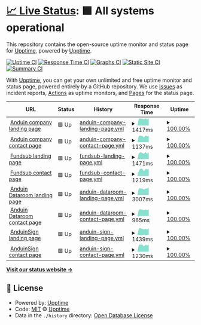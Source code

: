# [📈 Live Status](https://upptime.github.io/upptime): <!--live status--> **🟩 All systems operational**

This repository contains the open-source uptime monitor and status page for [Upptime](https://upptime.js.org), powered by [Upptime](https://github.com/upptime/upptime).

[![Uptime CI](https://github.com/cmpham/upptime/workflows/Uptime%20CI/badge.svg)](https://github.com/upptime/upptime/actions?query=workflow%3A%22Uptime+CI%22)
[![Response Time CI](https://github.com/cmpham/upptime/workflows/Response%20Time%20CI/badge.svg)](https://github.com/upptime/upptime/actions?query=workflow%3A%22Response+Time+CI%22)
[![Graphs CI](https://github.com/cmpham/upptime/workflows/Graphs%20CI/badge.svg)](https://github.com/upptime/upptime/actions?query=workflow%3A%22Graphs+CI%22)
[![Static Site CI](https://github.com/cmpham/upptime/workflows/Static%20Site%20CI/badge.svg)](https://github.com/upptime/upptime/actions?query=workflow%3A%22Static+Site+CI%22)
[![Summary CI](https://github.com/cmpham/upptime/workflows/Summary%20CI/badge.svg)](https://github.com/upptime/upptime/actions?query=workflow%3A%22Summary+CI%22)

With [Upptime](https://upptime.js.org), you can get your own unlimited and free uptime monitor and status page, powered entirely by a GitHub repository. We use [Issues](https://github.com/upptime/upptime/issues) as incident reports, [Actions](https://github.com/upptime/upptime/actions) as uptime monitors, and [Pages](https://upptime.github.io/upptime) for the status page.

<!--start: status pages-->
<!-- This summary is generated by Upptime (https://github.com/upptime/upptime) -->
<!-- Do not edit this manually, your changes will be overwritten -->
<!-- prettier-ignore -->
| URL | Status | History | Response Time | Uptime |
| --- | ------ | ------- | ------------- | ------ |
| <img alt="" src="https://favicons.githubusercontent.com/www.anduintransact.com" height="13"> [Anduin company landing page](https://www.anduintransact.com) | 🟩 Up | [anduin-company-landing-page.yml](https://github.com/anduintransaction/upptime/commits/HEAD/history/anduin-company-landing-page.yml) | <details><summary><img alt="Response time graph" src="./graphs/anduin-company-landing-page/response-time-week.png" height="20"> 1417ms</summary><br><a href="https://anduintransaction.github.io/upptime/history/anduin-company-landing-page"><img alt="Response time 1457" src="https://img.shields.io/endpoint?url=https%3A%2F%2Fraw.githubusercontent.com%2Fanduintransaction%2Fupptime%2FHEAD%2Fapi%2Fanduin-company-landing-page%2Fresponse-time.json"></a><br><a href="https://anduintransaction.github.io/upptime/history/anduin-company-landing-page"><img alt="24-hour response time 1507" src="https://img.shields.io/endpoint?url=https%3A%2F%2Fraw.githubusercontent.com%2Fanduintransaction%2Fupptime%2FHEAD%2Fapi%2Fanduin-company-landing-page%2Fresponse-time-day.json"></a><br><a href="https://anduintransaction.github.io/upptime/history/anduin-company-landing-page"><img alt="7-day response time 1417" src="https://img.shields.io/endpoint?url=https%3A%2F%2Fraw.githubusercontent.com%2Fanduintransaction%2Fupptime%2FHEAD%2Fapi%2Fanduin-company-landing-page%2Fresponse-time-week.json"></a><br><a href="https://anduintransaction.github.io/upptime/history/anduin-company-landing-page"><img alt="30-day response time 1447" src="https://img.shields.io/endpoint?url=https%3A%2F%2Fraw.githubusercontent.com%2Fanduintransaction%2Fupptime%2FHEAD%2Fapi%2Fanduin-company-landing-page%2Fresponse-time-month.json"></a><br><a href="https://anduintransaction.github.io/upptime/history/anduin-company-landing-page"><img alt="1-year response time 1457" src="https://img.shields.io/endpoint?url=https%3A%2F%2Fraw.githubusercontent.com%2Fanduintransaction%2Fupptime%2FHEAD%2Fapi%2Fanduin-company-landing-page%2Fresponse-time-year.json"></a></details> | <details><summary><a href="https://anduintransaction.github.io/upptime/history/anduin-company-landing-page">100.00%</a></summary><a href="https://anduintransaction.github.io/upptime/history/anduin-company-landing-page"><img alt="All-time uptime 100.00%" src="https://img.shields.io/endpoint?url=https%3A%2F%2Fraw.githubusercontent.com%2Fanduintransaction%2Fupptime%2FHEAD%2Fapi%2Fanduin-company-landing-page%2Fuptime.json"></a><br><a href="https://anduintransaction.github.io/upptime/history/anduin-company-landing-page"><img alt="24-hour uptime 100.00%" src="https://img.shields.io/endpoint?url=https%3A%2F%2Fraw.githubusercontent.com%2Fanduintransaction%2Fupptime%2FHEAD%2Fapi%2Fanduin-company-landing-page%2Fuptime-day.json"></a><br><a href="https://anduintransaction.github.io/upptime/history/anduin-company-landing-page"><img alt="7-day uptime 100.00%" src="https://img.shields.io/endpoint?url=https%3A%2F%2Fraw.githubusercontent.com%2Fanduintransaction%2Fupptime%2FHEAD%2Fapi%2Fanduin-company-landing-page%2Fuptime-week.json"></a><br><a href="https://anduintransaction.github.io/upptime/history/anduin-company-landing-page"><img alt="30-day uptime 100.00%" src="https://img.shields.io/endpoint?url=https%3A%2F%2Fraw.githubusercontent.com%2Fanduintransaction%2Fupptime%2FHEAD%2Fapi%2Fanduin-company-landing-page%2Fuptime-month.json"></a><br><a href="https://anduintransaction.github.io/upptime/history/anduin-company-landing-page"><img alt="1-year uptime 100.00%" src="https://img.shields.io/endpoint?url=https%3A%2F%2Fraw.githubusercontent.com%2Fanduintransaction%2Fupptime%2FHEAD%2Fapi%2Fanduin-company-landing-page%2Fuptime-year.json"></a></details>
| <img alt="" src="https://favicons.githubusercontent.com/www.anduintransact.com" height="13"> [Anduin company contact page](https://www.anduintransact.com/contact) | 🟩 Up | [anduin-company-contact-page.yml](https://github.com/anduintransaction/upptime/commits/HEAD/history/anduin-company-contact-page.yml) | <details><summary><img alt="Response time graph" src="./graphs/anduin-company-contact-page/response-time-week.png" height="20"> 1137ms</summary><br><a href="https://anduintransaction.github.io/upptime/history/anduin-company-contact-page"><img alt="Response time 1331" src="https://img.shields.io/endpoint?url=https%3A%2F%2Fraw.githubusercontent.com%2Fanduintransaction%2Fupptime%2FHEAD%2Fapi%2Fanduin-company-contact-page%2Fresponse-time.json"></a><br><a href="https://anduintransaction.github.io/upptime/history/anduin-company-contact-page"><img alt="24-hour response time 1202" src="https://img.shields.io/endpoint?url=https%3A%2F%2Fraw.githubusercontent.com%2Fanduintransaction%2Fupptime%2FHEAD%2Fapi%2Fanduin-company-contact-page%2Fresponse-time-day.json"></a><br><a href="https://anduintransaction.github.io/upptime/history/anduin-company-contact-page"><img alt="7-day response time 1137" src="https://img.shields.io/endpoint?url=https%3A%2F%2Fraw.githubusercontent.com%2Fanduintransaction%2Fupptime%2FHEAD%2Fapi%2Fanduin-company-contact-page%2Fresponse-time-week.json"></a><br><a href="https://anduintransaction.github.io/upptime/history/anduin-company-contact-page"><img alt="30-day response time 1282" src="https://img.shields.io/endpoint?url=https%3A%2F%2Fraw.githubusercontent.com%2Fanduintransaction%2Fupptime%2FHEAD%2Fapi%2Fanduin-company-contact-page%2Fresponse-time-month.json"></a><br><a href="https://anduintransaction.github.io/upptime/history/anduin-company-contact-page"><img alt="1-year response time 1331" src="https://img.shields.io/endpoint?url=https%3A%2F%2Fraw.githubusercontent.com%2Fanduintransaction%2Fupptime%2FHEAD%2Fapi%2Fanduin-company-contact-page%2Fresponse-time-year.json"></a></details> | <details><summary><a href="https://anduintransaction.github.io/upptime/history/anduin-company-contact-page">100.00%</a></summary><a href="https://anduintransaction.github.io/upptime/history/anduin-company-contact-page"><img alt="All-time uptime 100.00%" src="https://img.shields.io/endpoint?url=https%3A%2F%2Fraw.githubusercontent.com%2Fanduintransaction%2Fupptime%2FHEAD%2Fapi%2Fanduin-company-contact-page%2Fuptime.json"></a><br><a href="https://anduintransaction.github.io/upptime/history/anduin-company-contact-page"><img alt="24-hour uptime 100.00%" src="https://img.shields.io/endpoint?url=https%3A%2F%2Fraw.githubusercontent.com%2Fanduintransaction%2Fupptime%2FHEAD%2Fapi%2Fanduin-company-contact-page%2Fuptime-day.json"></a><br><a href="https://anduintransaction.github.io/upptime/history/anduin-company-contact-page"><img alt="7-day uptime 100.00%" src="https://img.shields.io/endpoint?url=https%3A%2F%2Fraw.githubusercontent.com%2Fanduintransaction%2Fupptime%2FHEAD%2Fapi%2Fanduin-company-contact-page%2Fuptime-week.json"></a><br><a href="https://anduintransaction.github.io/upptime/history/anduin-company-contact-page"><img alt="30-day uptime 100.00%" src="https://img.shields.io/endpoint?url=https%3A%2F%2Fraw.githubusercontent.com%2Fanduintransaction%2Fupptime%2FHEAD%2Fapi%2Fanduin-company-contact-page%2Fuptime-month.json"></a><br><a href="https://anduintransaction.github.io/upptime/history/anduin-company-contact-page"><img alt="1-year uptime 100.00%" src="https://img.shields.io/endpoint?url=https%3A%2F%2Fraw.githubusercontent.com%2Fanduintransaction%2Fupptime%2FHEAD%2Fapi%2Fanduin-company-contact-page%2Fuptime-year.json"></a></details>
| <img alt="" src="https://favicons.githubusercontent.com/www.fundsub.io" height="13"> [Fundsub landing page](https://www.fundsub.io) | 🟩 Up | [fundsub-landing-page.yml](https://github.com/anduintransaction/upptime/commits/HEAD/history/fundsub-landing-page.yml) | <details><summary><img alt="Response time graph" src="./graphs/fundsub-landing-page/response-time-week.png" height="20"> 1471ms</summary><br><a href="https://anduintransaction.github.io/upptime/history/fundsub-landing-page"><img alt="Response time 1481" src="https://img.shields.io/endpoint?url=https%3A%2F%2Fraw.githubusercontent.com%2Fanduintransaction%2Fupptime%2FHEAD%2Fapi%2Ffundsub-landing-page%2Fresponse-time.json"></a><br><a href="https://anduintransaction.github.io/upptime/history/fundsub-landing-page"><img alt="24-hour response time 1463" src="https://img.shields.io/endpoint?url=https%3A%2F%2Fraw.githubusercontent.com%2Fanduintransaction%2Fupptime%2FHEAD%2Fapi%2Ffundsub-landing-page%2Fresponse-time-day.json"></a><br><a href="https://anduintransaction.github.io/upptime/history/fundsub-landing-page"><img alt="7-day response time 1471" src="https://img.shields.io/endpoint?url=https%3A%2F%2Fraw.githubusercontent.com%2Fanduintransaction%2Fupptime%2FHEAD%2Fapi%2Ffundsub-landing-page%2Fresponse-time-week.json"></a><br><a href="https://anduintransaction.github.io/upptime/history/fundsub-landing-page"><img alt="30-day response time 1529" src="https://img.shields.io/endpoint?url=https%3A%2F%2Fraw.githubusercontent.com%2Fanduintransaction%2Fupptime%2FHEAD%2Fapi%2Ffundsub-landing-page%2Fresponse-time-month.json"></a><br><a href="https://anduintransaction.github.io/upptime/history/fundsub-landing-page"><img alt="1-year response time 1481" src="https://img.shields.io/endpoint?url=https%3A%2F%2Fraw.githubusercontent.com%2Fanduintransaction%2Fupptime%2FHEAD%2Fapi%2Ffundsub-landing-page%2Fresponse-time-year.json"></a></details> | <details><summary><a href="https://anduintransaction.github.io/upptime/history/fundsub-landing-page">100.00%</a></summary><a href="https://anduintransaction.github.io/upptime/history/fundsub-landing-page"><img alt="All-time uptime 100.00%" src="https://img.shields.io/endpoint?url=https%3A%2F%2Fraw.githubusercontent.com%2Fanduintransaction%2Fupptime%2FHEAD%2Fapi%2Ffundsub-landing-page%2Fuptime.json"></a><br><a href="https://anduintransaction.github.io/upptime/history/fundsub-landing-page"><img alt="24-hour uptime 100.00%" src="https://img.shields.io/endpoint?url=https%3A%2F%2Fraw.githubusercontent.com%2Fanduintransaction%2Fupptime%2FHEAD%2Fapi%2Ffundsub-landing-page%2Fuptime-day.json"></a><br><a href="https://anduintransaction.github.io/upptime/history/fundsub-landing-page"><img alt="7-day uptime 100.00%" src="https://img.shields.io/endpoint?url=https%3A%2F%2Fraw.githubusercontent.com%2Fanduintransaction%2Fupptime%2FHEAD%2Fapi%2Ffundsub-landing-page%2Fuptime-week.json"></a><br><a href="https://anduintransaction.github.io/upptime/history/fundsub-landing-page"><img alt="30-day uptime 100.00%" src="https://img.shields.io/endpoint?url=https%3A%2F%2Fraw.githubusercontent.com%2Fanduintransaction%2Fupptime%2FHEAD%2Fapi%2Ffundsub-landing-page%2Fuptime-month.json"></a><br><a href="https://anduintransaction.github.io/upptime/history/fundsub-landing-page"><img alt="1-year uptime 100.00%" src="https://img.shields.io/endpoint?url=https%3A%2F%2Fraw.githubusercontent.com%2Fanduintransaction%2Fupptime%2FHEAD%2Fapi%2Ffundsub-landing-page%2Fuptime-year.json"></a></details>
| <img alt="" src="https://favicons.githubusercontent.com/www.fundsub.io" height="13"> [Fundsub contact page](https://www.fundsub.io/contact) | 🟩 Up | [fundsub-contact-page.yml](https://github.com/anduintransaction/upptime/commits/HEAD/history/fundsub-contact-page.yml) | <details><summary><img alt="Response time graph" src="./graphs/fundsub-contact-page/response-time-week.png" height="20"> 1219ms</summary><br><a href="https://anduintransaction.github.io/upptime/history/fundsub-contact-page"><img alt="Response time 1323" src="https://img.shields.io/endpoint?url=https%3A%2F%2Fraw.githubusercontent.com%2Fanduintransaction%2Fupptime%2FHEAD%2Fapi%2Ffundsub-contact-page%2Fresponse-time.json"></a><br><a href="https://anduintransaction.github.io/upptime/history/fundsub-contact-page"><img alt="24-hour response time 1331" src="https://img.shields.io/endpoint?url=https%3A%2F%2Fraw.githubusercontent.com%2Fanduintransaction%2Fupptime%2FHEAD%2Fapi%2Ffundsub-contact-page%2Fresponse-time-day.json"></a><br><a href="https://anduintransaction.github.io/upptime/history/fundsub-contact-page"><img alt="7-day response time 1219" src="https://img.shields.io/endpoint?url=https%3A%2F%2Fraw.githubusercontent.com%2Fanduintransaction%2Fupptime%2FHEAD%2Fapi%2Ffundsub-contact-page%2Fresponse-time-week.json"></a><br><a href="https://anduintransaction.github.io/upptime/history/fundsub-contact-page"><img alt="30-day response time 1289" src="https://img.shields.io/endpoint?url=https%3A%2F%2Fraw.githubusercontent.com%2Fanduintransaction%2Fupptime%2FHEAD%2Fapi%2Ffundsub-contact-page%2Fresponse-time-month.json"></a><br><a href="https://anduintransaction.github.io/upptime/history/fundsub-contact-page"><img alt="1-year response time 1323" src="https://img.shields.io/endpoint?url=https%3A%2F%2Fraw.githubusercontent.com%2Fanduintransaction%2Fupptime%2FHEAD%2Fapi%2Ffundsub-contact-page%2Fresponse-time-year.json"></a></details> | <details><summary><a href="https://anduintransaction.github.io/upptime/history/fundsub-contact-page">100.00%</a></summary><a href="https://anduintransaction.github.io/upptime/history/fundsub-contact-page"><img alt="All-time uptime 100.00%" src="https://img.shields.io/endpoint?url=https%3A%2F%2Fraw.githubusercontent.com%2Fanduintransaction%2Fupptime%2FHEAD%2Fapi%2Ffundsub-contact-page%2Fuptime.json"></a><br><a href="https://anduintransaction.github.io/upptime/history/fundsub-contact-page"><img alt="24-hour uptime 100.00%" src="https://img.shields.io/endpoint?url=https%3A%2F%2Fraw.githubusercontent.com%2Fanduintransaction%2Fupptime%2FHEAD%2Fapi%2Ffundsub-contact-page%2Fuptime-day.json"></a><br><a href="https://anduintransaction.github.io/upptime/history/fundsub-contact-page"><img alt="7-day uptime 100.00%" src="https://img.shields.io/endpoint?url=https%3A%2F%2Fraw.githubusercontent.com%2Fanduintransaction%2Fupptime%2FHEAD%2Fapi%2Ffundsub-contact-page%2Fuptime-week.json"></a><br><a href="https://anduintransaction.github.io/upptime/history/fundsub-contact-page"><img alt="30-day uptime 100.00%" src="https://img.shields.io/endpoint?url=https%3A%2F%2Fraw.githubusercontent.com%2Fanduintransaction%2Fupptime%2FHEAD%2Fapi%2Ffundsub-contact-page%2Fuptime-month.json"></a><br><a href="https://anduintransaction.github.io/upptime/history/fundsub-contact-page"><img alt="1-year uptime 100.00%" src="https://img.shields.io/endpoint?url=https%3A%2F%2Fraw.githubusercontent.com%2Fanduintransaction%2Fupptime%2FHEAD%2Fapi%2Ffundsub-contact-page%2Fuptime-year.json"></a></details>
| <img alt="" src="https://favicons.githubusercontent.com/www.metadataroom.io" height="13"> [Anduin Dataroom landing page](https://www.metadataroom.io/) | 🟩 Up | [anduin-dataroom-landing-page.yml](https://github.com/anduintransaction/upptime/commits/HEAD/history/anduin-dataroom-landing-page.yml) | <details><summary><img alt="Response time graph" src="./graphs/anduin-dataroom-landing-page/response-time-week.png" height="20"> 3007ms</summary><br><a href="https://anduintransaction.github.io/upptime/history/anduin-dataroom-landing-page"><img alt="Response time 2792" src="https://img.shields.io/endpoint?url=https%3A%2F%2Fraw.githubusercontent.com%2Fanduintransaction%2Fupptime%2FHEAD%2Fapi%2Fanduin-dataroom-landing-page%2Fresponse-time.json"></a><br><a href="https://anduintransaction.github.io/upptime/history/anduin-dataroom-landing-page"><img alt="24-hour response time 3309" src="https://img.shields.io/endpoint?url=https%3A%2F%2Fraw.githubusercontent.com%2Fanduintransaction%2Fupptime%2FHEAD%2Fapi%2Fanduin-dataroom-landing-page%2Fresponse-time-day.json"></a><br><a href="https://anduintransaction.github.io/upptime/history/anduin-dataroom-landing-page"><img alt="7-day response time 3007" src="https://img.shields.io/endpoint?url=https%3A%2F%2Fraw.githubusercontent.com%2Fanduintransaction%2Fupptime%2FHEAD%2Fapi%2Fanduin-dataroom-landing-page%2Fresponse-time-week.json"></a><br><a href="https://anduintransaction.github.io/upptime/history/anduin-dataroom-landing-page"><img alt="30-day response time 2976" src="https://img.shields.io/endpoint?url=https%3A%2F%2Fraw.githubusercontent.com%2Fanduintransaction%2Fupptime%2FHEAD%2Fapi%2Fanduin-dataroom-landing-page%2Fresponse-time-month.json"></a><br><a href="https://anduintransaction.github.io/upptime/history/anduin-dataroom-landing-page"><img alt="1-year response time 2792" src="https://img.shields.io/endpoint?url=https%3A%2F%2Fraw.githubusercontent.com%2Fanduintransaction%2Fupptime%2FHEAD%2Fapi%2Fanduin-dataroom-landing-page%2Fresponse-time-year.json"></a></details> | <details><summary><a href="https://anduintransaction.github.io/upptime/history/anduin-dataroom-landing-page">100.00%</a></summary><a href="https://anduintransaction.github.io/upptime/history/anduin-dataroom-landing-page"><img alt="All-time uptime 100.00%" src="https://img.shields.io/endpoint?url=https%3A%2F%2Fraw.githubusercontent.com%2Fanduintransaction%2Fupptime%2FHEAD%2Fapi%2Fanduin-dataroom-landing-page%2Fuptime.json"></a><br><a href="https://anduintransaction.github.io/upptime/history/anduin-dataroom-landing-page"><img alt="24-hour uptime 100.00%" src="https://img.shields.io/endpoint?url=https%3A%2F%2Fraw.githubusercontent.com%2Fanduintransaction%2Fupptime%2FHEAD%2Fapi%2Fanduin-dataroom-landing-page%2Fuptime-day.json"></a><br><a href="https://anduintransaction.github.io/upptime/history/anduin-dataroom-landing-page"><img alt="7-day uptime 100.00%" src="https://img.shields.io/endpoint?url=https%3A%2F%2Fraw.githubusercontent.com%2Fanduintransaction%2Fupptime%2FHEAD%2Fapi%2Fanduin-dataroom-landing-page%2Fuptime-week.json"></a><br><a href="https://anduintransaction.github.io/upptime/history/anduin-dataroom-landing-page"><img alt="30-day uptime 100.00%" src="https://img.shields.io/endpoint?url=https%3A%2F%2Fraw.githubusercontent.com%2Fanduintransaction%2Fupptime%2FHEAD%2Fapi%2Fanduin-dataroom-landing-page%2Fuptime-month.json"></a><br><a href="https://anduintransaction.github.io/upptime/history/anduin-dataroom-landing-page"><img alt="1-year uptime 100.00%" src="https://img.shields.io/endpoint?url=https%3A%2F%2Fraw.githubusercontent.com%2Fanduintransaction%2Fupptime%2FHEAD%2Fapi%2Fanduin-dataroom-landing-page%2Fuptime-year.json"></a></details>
| <img alt="" src="https://favicons.githubusercontent.com/www.metadataroom.io" height="13"> [Anduin Dataroom contact page](https://www.metadataroom.io/contact) | 🟩 Up | [anduin-dataroom-contact-page.yml](https://github.com/anduintransaction/upptime/commits/HEAD/history/anduin-dataroom-contact-page.yml) | <details><summary><img alt="Response time graph" src="./graphs/anduin-dataroom-contact-page/response-time-week.png" height="20"> 965ms</summary><br><a href="https://anduintransaction.github.io/upptime/history/anduin-dataroom-contact-page"><img alt="Response time 1244" src="https://img.shields.io/endpoint?url=https%3A%2F%2Fraw.githubusercontent.com%2Fanduintransaction%2Fupptime%2FHEAD%2Fapi%2Fanduin-dataroom-contact-page%2Fresponse-time.json"></a><br><a href="https://anduintransaction.github.io/upptime/history/anduin-dataroom-contact-page"><img alt="24-hour response time 972" src="https://img.shields.io/endpoint?url=https%3A%2F%2Fraw.githubusercontent.com%2Fanduintransaction%2Fupptime%2FHEAD%2Fapi%2Fanduin-dataroom-contact-page%2Fresponse-time-day.json"></a><br><a href="https://anduintransaction.github.io/upptime/history/anduin-dataroom-contact-page"><img alt="7-day response time 965" src="https://img.shields.io/endpoint?url=https%3A%2F%2Fraw.githubusercontent.com%2Fanduintransaction%2Fupptime%2FHEAD%2Fapi%2Fanduin-dataroom-contact-page%2Fresponse-time-week.json"></a><br><a href="https://anduintransaction.github.io/upptime/history/anduin-dataroom-contact-page"><img alt="30-day response time 1020" src="https://img.shields.io/endpoint?url=https%3A%2F%2Fraw.githubusercontent.com%2Fanduintransaction%2Fupptime%2FHEAD%2Fapi%2Fanduin-dataroom-contact-page%2Fresponse-time-month.json"></a><br><a href="https://anduintransaction.github.io/upptime/history/anduin-dataroom-contact-page"><img alt="1-year response time 1244" src="https://img.shields.io/endpoint?url=https%3A%2F%2Fraw.githubusercontent.com%2Fanduintransaction%2Fupptime%2FHEAD%2Fapi%2Fanduin-dataroom-contact-page%2Fresponse-time-year.json"></a></details> | <details><summary><a href="https://anduintransaction.github.io/upptime/history/anduin-dataroom-contact-page">100.00%</a></summary><a href="https://anduintransaction.github.io/upptime/history/anduin-dataroom-contact-page"><img alt="All-time uptime 100.00%" src="https://img.shields.io/endpoint?url=https%3A%2F%2Fraw.githubusercontent.com%2Fanduintransaction%2Fupptime%2FHEAD%2Fapi%2Fanduin-dataroom-contact-page%2Fuptime.json"></a><br><a href="https://anduintransaction.github.io/upptime/history/anduin-dataroom-contact-page"><img alt="24-hour uptime 100.00%" src="https://img.shields.io/endpoint?url=https%3A%2F%2Fraw.githubusercontent.com%2Fanduintransaction%2Fupptime%2FHEAD%2Fapi%2Fanduin-dataroom-contact-page%2Fuptime-day.json"></a><br><a href="https://anduintransaction.github.io/upptime/history/anduin-dataroom-contact-page"><img alt="7-day uptime 100.00%" src="https://img.shields.io/endpoint?url=https%3A%2F%2Fraw.githubusercontent.com%2Fanduintransaction%2Fupptime%2FHEAD%2Fapi%2Fanduin-dataroom-contact-page%2Fuptime-week.json"></a><br><a href="https://anduintransaction.github.io/upptime/history/anduin-dataroom-contact-page"><img alt="30-day uptime 100.00%" src="https://img.shields.io/endpoint?url=https%3A%2F%2Fraw.githubusercontent.com%2Fanduintransaction%2Fupptime%2FHEAD%2Fapi%2Fanduin-dataroom-contact-page%2Fuptime-month.json"></a><br><a href="https://anduintransaction.github.io/upptime/history/anduin-dataroom-contact-page"><img alt="1-year uptime 100.00%" src="https://img.shields.io/endpoint?url=https%3A%2F%2Fraw.githubusercontent.com%2Fanduintransaction%2Fupptime%2FHEAD%2Fapi%2Fanduin-dataroom-contact-page%2Fuptime-year.json"></a></details>
| <img alt="" src="https://favicons.githubusercontent.com/www.anduinsign.io" height="13"> [AnduinSign landing page](https://www.anduinsign.io/) | 🟩 Up | [anduin-sign-landing-page.yml](https://github.com/anduintransaction/upptime/commits/HEAD/history/anduin-sign-landing-page.yml) | <details><summary><img alt="Response time graph" src="./graphs/anduin-sign-landing-page/response-time-week.png" height="20"> 1439ms</summary><br><a href="https://anduintransaction.github.io/upptime/history/anduin-sign-landing-page"><img alt="Response time 1578" src="https://img.shields.io/endpoint?url=https%3A%2F%2Fraw.githubusercontent.com%2Fanduintransaction%2Fupptime%2FHEAD%2Fapi%2Fanduin-sign-landing-page%2Fresponse-time.json"></a><br><a href="https://anduintransaction.github.io/upptime/history/anduin-sign-landing-page"><img alt="24-hour response time 1463" src="https://img.shields.io/endpoint?url=https%3A%2F%2Fraw.githubusercontent.com%2Fanduintransaction%2Fupptime%2FHEAD%2Fapi%2Fanduin-sign-landing-page%2Fresponse-time-day.json"></a><br><a href="https://anduintransaction.github.io/upptime/history/anduin-sign-landing-page"><img alt="7-day response time 1439" src="https://img.shields.io/endpoint?url=https%3A%2F%2Fraw.githubusercontent.com%2Fanduintransaction%2Fupptime%2FHEAD%2Fapi%2Fanduin-sign-landing-page%2Fresponse-time-week.json"></a><br><a href="https://anduintransaction.github.io/upptime/history/anduin-sign-landing-page"><img alt="30-day response time 1453" src="https://img.shields.io/endpoint?url=https%3A%2F%2Fraw.githubusercontent.com%2Fanduintransaction%2Fupptime%2FHEAD%2Fapi%2Fanduin-sign-landing-page%2Fresponse-time-month.json"></a><br><a href="https://anduintransaction.github.io/upptime/history/anduin-sign-landing-page"><img alt="1-year response time 1578" src="https://img.shields.io/endpoint?url=https%3A%2F%2Fraw.githubusercontent.com%2Fanduintransaction%2Fupptime%2FHEAD%2Fapi%2Fanduin-sign-landing-page%2Fresponse-time-year.json"></a></details> | <details><summary><a href="https://anduintransaction.github.io/upptime/history/anduin-sign-landing-page">100.00%</a></summary><a href="https://anduintransaction.github.io/upptime/history/anduin-sign-landing-page"><img alt="All-time uptime 99.95%" src="https://img.shields.io/endpoint?url=https%3A%2F%2Fraw.githubusercontent.com%2Fanduintransaction%2Fupptime%2FHEAD%2Fapi%2Fanduin-sign-landing-page%2Fuptime.json"></a><br><a href="https://anduintransaction.github.io/upptime/history/anduin-sign-landing-page"><img alt="24-hour uptime 100.00%" src="https://img.shields.io/endpoint?url=https%3A%2F%2Fraw.githubusercontent.com%2Fanduintransaction%2Fupptime%2FHEAD%2Fapi%2Fanduin-sign-landing-page%2Fuptime-day.json"></a><br><a href="https://anduintransaction.github.io/upptime/history/anduin-sign-landing-page"><img alt="7-day uptime 100.00%" src="https://img.shields.io/endpoint?url=https%3A%2F%2Fraw.githubusercontent.com%2Fanduintransaction%2Fupptime%2FHEAD%2Fapi%2Fanduin-sign-landing-page%2Fuptime-week.json"></a><br><a href="https://anduintransaction.github.io/upptime/history/anduin-sign-landing-page"><img alt="30-day uptime 100.00%" src="https://img.shields.io/endpoint?url=https%3A%2F%2Fraw.githubusercontent.com%2Fanduintransaction%2Fupptime%2FHEAD%2Fapi%2Fanduin-sign-landing-page%2Fuptime-month.json"></a><br><a href="https://anduintransaction.github.io/upptime/history/anduin-sign-landing-page"><img alt="1-year uptime 99.95%" src="https://img.shields.io/endpoint?url=https%3A%2F%2Fraw.githubusercontent.com%2Fanduintransaction%2Fupptime%2FHEAD%2Fapi%2Fanduin-sign-landing-page%2Fuptime-year.json"></a></details>
| <img alt="" src="https://favicons.githubusercontent.com/www.anduinsign.io" height="13"> [AnduinSign contact page](https://www.anduinsign.io/contact) | 🟩 Up | [anduin-sign-contact-page.yml](https://github.com/anduintransaction/upptime/commits/HEAD/history/anduin-sign-contact-page.yml) | <details><summary><img alt="Response time graph" src="./graphs/anduin-sign-contact-page/response-time-week.png" height="20"> 1230ms</summary><br><a href="https://anduintransaction.github.io/upptime/history/anduin-sign-contact-page"><img alt="Response time 1409" src="https://img.shields.io/endpoint?url=https%3A%2F%2Fraw.githubusercontent.com%2Fanduintransaction%2Fupptime%2FHEAD%2Fapi%2Fanduin-sign-contact-page%2Fresponse-time.json"></a><br><a href="https://anduintransaction.github.io/upptime/history/anduin-sign-contact-page"><img alt="24-hour response time 1312" src="https://img.shields.io/endpoint?url=https%3A%2F%2Fraw.githubusercontent.com%2Fanduintransaction%2Fupptime%2FHEAD%2Fapi%2Fanduin-sign-contact-page%2Fresponse-time-day.json"></a><br><a href="https://anduintransaction.github.io/upptime/history/anduin-sign-contact-page"><img alt="7-day response time 1230" src="https://img.shields.io/endpoint?url=https%3A%2F%2Fraw.githubusercontent.com%2Fanduintransaction%2Fupptime%2FHEAD%2Fapi%2Fanduin-sign-contact-page%2Fresponse-time-week.json"></a><br><a href="https://anduintransaction.github.io/upptime/history/anduin-sign-contact-page"><img alt="30-day response time 1332" src="https://img.shields.io/endpoint?url=https%3A%2F%2Fraw.githubusercontent.com%2Fanduintransaction%2Fupptime%2FHEAD%2Fapi%2Fanduin-sign-contact-page%2Fresponse-time-month.json"></a><br><a href="https://anduintransaction.github.io/upptime/history/anduin-sign-contact-page"><img alt="1-year response time 1409" src="https://img.shields.io/endpoint?url=https%3A%2F%2Fraw.githubusercontent.com%2Fanduintransaction%2Fupptime%2FHEAD%2Fapi%2Fanduin-sign-contact-page%2Fresponse-time-year.json"></a></details> | <details><summary><a href="https://anduintransaction.github.io/upptime/history/anduin-sign-contact-page">100.00%</a></summary><a href="https://anduintransaction.github.io/upptime/history/anduin-sign-contact-page"><img alt="All-time uptime 100.00%" src="https://img.shields.io/endpoint?url=https%3A%2F%2Fraw.githubusercontent.com%2Fanduintransaction%2Fupptime%2FHEAD%2Fapi%2Fanduin-sign-contact-page%2Fuptime.json"></a><br><a href="https://anduintransaction.github.io/upptime/history/anduin-sign-contact-page"><img alt="24-hour uptime 100.00%" src="https://img.shields.io/endpoint?url=https%3A%2F%2Fraw.githubusercontent.com%2Fanduintransaction%2Fupptime%2FHEAD%2Fapi%2Fanduin-sign-contact-page%2Fuptime-day.json"></a><br><a href="https://anduintransaction.github.io/upptime/history/anduin-sign-contact-page"><img alt="7-day uptime 100.00%" src="https://img.shields.io/endpoint?url=https%3A%2F%2Fraw.githubusercontent.com%2Fanduintransaction%2Fupptime%2FHEAD%2Fapi%2Fanduin-sign-contact-page%2Fuptime-week.json"></a><br><a href="https://anduintransaction.github.io/upptime/history/anduin-sign-contact-page"><img alt="30-day uptime 100.00%" src="https://img.shields.io/endpoint?url=https%3A%2F%2Fraw.githubusercontent.com%2Fanduintransaction%2Fupptime%2FHEAD%2Fapi%2Fanduin-sign-contact-page%2Fuptime-month.json"></a><br><a href="https://anduintransaction.github.io/upptime/history/anduin-sign-contact-page"><img alt="1-year uptime 100.00%" src="https://img.shields.io/endpoint?url=https%3A%2F%2Fraw.githubusercontent.com%2Fanduintransaction%2Fupptime%2FHEAD%2Fapi%2Fanduin-sign-contact-page%2Fuptime-year.json"></a></details>

<!--end: status pages-->

[**Visit our status website →**](https://anduintransaction.github.io/upptime/)

## 📄 License

- Powered by: [Upptime](https://github.com/upptime/upptime)
- Code: [MIT](./LICENSE) © [Upptime](https://upptime.js.org)
- Data in the `./history` directory: [Open Database License](https://opendatacommons.org/licenses/odbl/1-0/)

